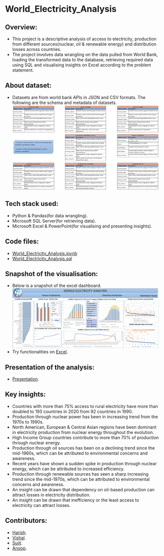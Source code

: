 # World_Electricity_Analysis

## Overview:
-  This project is a descriptive analysis of access to electricity, production from different sources(nuclear, oil & renewable energy) and distribution losses across countries.
- The project involves data wrangling on the data pulled from World Bank, loading the transformed data to the database, retrieving required data using SQL and visualising insights on Excel according to the problem statement. 

## About dataset:
- Datasets are from world bank APIs in JSON and CSV formats. The following are the schema and metadata of datasets.
![](https://github.com/harishkumar-b/World_Electricity_Analysis/blob/main/Raw%20data/meta_data.jpg)

## Tech stack used:
- Python & Pandas(for data wrangling).
- Microsoft SQL Server(for retrieving data).
- Microsoft Excel & PowerPoint(for visualising and presenting insights).

## Code files:
- [World_Electricity_Analysis.ipynb](https://github.com/harishkumar-b/World_Electricity_Analysis/blob/main/Code/World_Electricity_Analysis.ipynb)
- [World_Electricity_Analysis.sql](https://github.com/harishkumar-b/World_Electricity_Analysis/blob/main/Code/World_Electricity_Analysis.sql)

## Snapshot of the visualisation:
- Below is a snapshot of the excel dashboard.
![](https://github.com/harishkumar-b/World_Electricity_Analysis/blob/main/Visualization/Snapshot%20of%20visualization.jpg)
- Try functionalities on [Excel](https://1drv.ms/x/s!AtJBPwn-s0lbqGZKQiKfv5fnVWta?e=hzBJ2h).

## Presentation of the analysis:
- [Presentation](https://github.com/harishkumar-b/World_Electricity_Analysis/blob/main/Visualization/World_Electricity_Analysis_Slides.pdf).

## Key insights:
- Countries with more than 75% access to rural electricity have more than doubled to 193 countries in 2020 from 92 countries in 1990.
- Production through nuclear power has been in increasing trend from the 1970s to 1990s.
- North American, European & Central Asian regions have been dominant in electricity production from nuclear energy throughout the evolution.
- High Income Group countries contribute to more than 70% of production through nuclear energy.
- Production through oil sources has been on a declining trend since the mid-1960s, which can be attributed to environmental concerns and awareness.
- Recent years have shown a sudden spike in production through nuclear energy, which can be attributed to increased efficiency.
- Production through renewable sources has seen a sharp increasing trend since the mid-1970s, which can be attributed to environmental concerns and awareness.
- An insight can be drawn that dependency on oil-based production can attract losses in electricity distribution.
- An insight can be drawn that inefficiency or the least access to electricity can attract losses.

## Contributors: 
- [Harish](https://www.linkedin.com/in/harish-kumar-bommadene/).
- [Vishal]().
- [Sujit]().
- [Anoop]().
